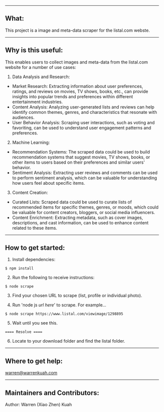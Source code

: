 ---------------------------------------------
What:
---------------------------------------------
This project is a image and meta-data scraper for the listal.com webste.

---------------------------------------------
Why is this useful:
---------------------------------------------
This enables users to collect images and meta-data from the listal.com website for a number of use cases:

1. Data Analysis and Research:
- Market Research: Extracting information about user preferences, ratings, and reviews on movies, TV shows, books, etc., can provide insights into popular trends and preferences within different entertainment industries.
- Content Analysis: Analyzing user-generated lists and reviews can help identify common themes, genres, and characteristics that resonate with audiences.
- User Behavior Analysis: Scraping user interactions, such as voting and favoriting, can be used to understand user engagement patterns and preferences.

2. Machine Learning:
- Recommendation Systems: The scraped data could be used to build recommendation systems that suggest movies, TV shows, books, or other items to users based on their preferences and similar users' behavior.
- Sentiment Analysis: Extracting user reviews and comments can be used to perform sentiment analysis, which can be valuable for understanding how users feel about specific items.

3. Content Creation:
- Curated Lists: Scraped data could be used to curate lists of recommended items for specific themes, genres, or moods, which could be valuable for content creators, bloggers, or social media influencers.
- Content Enrichment: Extracting metadata, such as cover images, descriptions, and cast information, can be used to enhance content related to these items.


---------------------------------------------
How to get started:
---------------------------------------------
1. Install dependencies:
```console
$ npm install
```

2. Run the following to receive instructions:
```console
$ node scrape
```

3. Find your chosen URL to scrape (list, profile or individual photo).


4. Run 'node js *url here*' to scrape. For example...
```console
$ node scrape https://www.listal.com/viewimage/1298895
```

5. Wait until you see this.
```console
==== Resolve ====
```

6. Locate to your download folder and find the listal folder.

---------------------------------------------
Where to get help:
---------------------------------------------
warren@warrenkuah.com


---------------------------------------------
Maintainers and Contributors:
---------------------------------------------
Author: Warren (Xiao Zhen) Kuah

    

